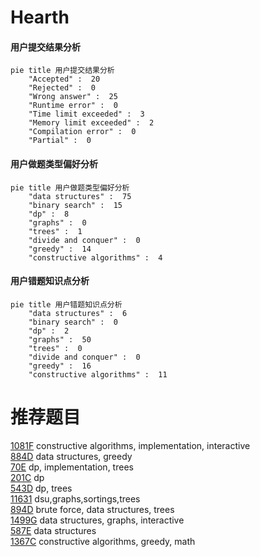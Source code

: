 # Hearth

<!-- tabs:start -->



#### **用户提交结果分析**

```mermaid
pie title 用户提交结果分析
    "Accepted" :  20
    "Rejected" :  0
    "Wrong answer" :  25
    "Runtime error" :  0
    "Time limit exceeded" :  3
    "Memory limit exceeded" :  2
    "Compilation error" :  0
    "Partial" :  0
```

#### **用户做题类型偏好分析**

```mermaid
pie title 用户做题类型偏好分析
    "data structures" :  75
    "binary search" :  15
    "dp" :  8
    "graphs" :  0
    "trees" :  1
    "divide and conquer" :  0
    "greedy" :  14
    "constructive algorithms" :  4
```
#### **用户错题知识点分析**

```mermaid
pie title 用户错题知识点分析
    "data structures" :  6
    "binary search" :  0
    "dp" :  2
    "graphs" :  50
    "trees" :  0
    "divide and conquer" :  0
    "greedy" :  16
    "constructive algorithms" :  11
```



<!-- tabs:end -->
# 推荐题目
[1081F](https://codeforces.com/contest/1081/problem/F)		constructive algorithms,
                        implementation,
                        interactive		  
[884D](https://codeforces.com/contest/884/problem/D)		data structures,
                        greedy		  
[70E](https://codeforces.com/contest/70/problem/E)		dp,
                        implementation,
                        trees		  
[201C](https://codeforces.com/contest/201/problem/C)		dp		  
[543D](https://codeforces.com/contest/543/problem/D)		dp,
                        trees		  
[11631](https://codeforces.com/contest/1163/problem/1)		dsu,graphs,sortings,trees		  
[894D](https://codeforces.com/contest/894/problem/D)		brute force,
                        data structures,
                        trees		  
[1499G](https://codeforces.com/contest/1499/problem/G)		data structures,
                        graphs,
                        interactive		  
[587E](https://codeforces.com/contest/587/problem/E)		data structures		  
[1367C](https://codeforces.com/contest/1367/problem/C)		constructive algorithms,
                        greedy,
                        math		  
